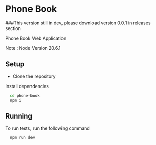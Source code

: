 
# Phone Book 

###This version still in dev, please download version 0.0.1 in releases section

Phone Book Web Application

Note : Node Version 20.6.1

## Setup

- Clone the repository


Install dependencies

```bash
  cd phone-book
  npm i
```
    
## Running

To run tests, run the following command

```bash
  npm run dev
```

